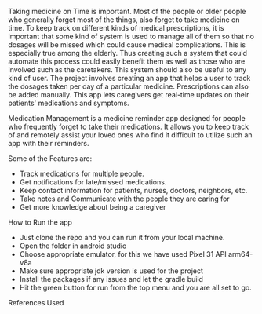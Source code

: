 Taking medicine on Time is important. Most of the people or older people who generally forget most of the things, also forget to take medicine on time.
To keep track on different kinds of medical prescriptions, it is important that some kind of system is used to manage all of them so that no dosages will be missed which could cause medical complications. This is especially true among the elderly. Thus creating such a system that could automate this process could easily benefit them as well as those who are involved such as the caretakers. This system should also be useful to any kind of user. 
The project involves creating an app that helps a user to track the dosages taken per day of a particular medicine. Prescriptions can also be added manually. This app lets caregivers get real-time updates on their patients' medications and symptoms.

Medication Management is a medicine reminder app designed for people who frequently forget to take their medications. It allows you to keep track of and remotely assist your loved ones who find it difficult to utilize such an app with their reminders.

Some of the Features are:
- Track medications for multiple people.
- Get notifications for late/missed medications.
- Keep contact information for patients, nurses, doctors, neighbors, etc.
- Take notes and Communicate with the people they are caring for
- Get more knowledge about being a caregiver

How to Run the app

- Just clone the repo and you can run it from your local machine.
- Open the folder in android studio
- Choose appropriate emulator, for this we have used Pixel 31 API arm64-v8a
- Make sure appropriate jdk version is used for the project
- Install the packages if any issues and let the gradle build
- Hit the green button for run from the top menu and you are all set to go.

References Used


